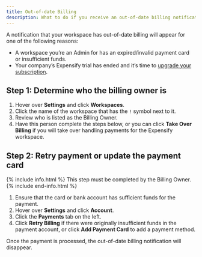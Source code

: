 ```yaml
---
title: Out-of-date Billing
description: What to do if you receive an out-of-date billing notification
---
```


A notification that your workspace has out-of-date billing will appear for one of the following reasons:

- A workspace you’re an Admin for has an expired/invalid payment card or insufficient funds.
- Your company’s Expensify trial has ended and it’s time to [upgrade your subscription](https://help.expensify.com/articles/expensify-classic/expensify-billing/Change-Plan-Or-Subscription).

## Step 1: Determine who the billing owner is

1. Hover over **Settings** and click **Workspaces**.
2. Click the name of the workspace that has the `!` symbol next to it.
3. Review who is listed as the Billing Owner.
4. Have this person complete the steps below, or you can click **Take Over Billing** if you will take over handling payments for the Expensify workspace. 

## Step 2: Retry payment or update the payment card

{% include info.html %}
This step must be completed by the Billing Owner.  
{% include end-info.html %}

1. Ensure that the card or bank account has sufficient funds for the payment.
2. Hover over **Settings** and click **Account**.
3. Click the **Payments** tab on the left.
4. Click **Retry Billing** if there were originally insufficient funds in the payment account, or click **Add Payment Card** to add a payment method.  

Once the payment is processed, the out-of-date billing notification will disappear. 
